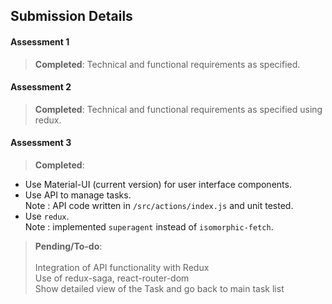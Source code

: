 ## Submission Details

#### Assessment 1		
> **Completed**: Technical and functional requirements as specified.

#### Assessment 2		
> **Completed**: Technical and functional requirements as specified using redux.

#### Assessment 3		
> **Completed**:
* Use Material-UI (current version) for user interface components.
* Use API to manage tasks. <br>Note : API code written in `/src/actions/index.js` and unit tested. 
* Use `redux`. <br>Note : implemented `superagent` instead of `isomorphic-fetch`.

> **Pending/To-do**:		
		<br>Integration of API functionality with Redux
		<br>Use of redux-saga, react-router-dom
		<br>Show detailed view of the Task and go back to main task list
